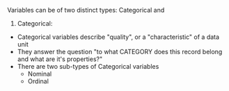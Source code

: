 <!-- Types of Variables --> 

Variables can be of two distinct types: Categorical and 

1. Categorical: 
  - Categorical variables describe "quality", or a "characteristic" of a data unit 
  - They answer the question "to what CATEGORY does this record belong and what are it's properties?" 
  - There are two sub-types of Categorical variables 
    - Nominal 
    - Ordinal 
